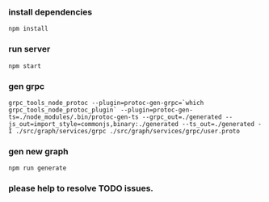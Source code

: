 ### install dependencies
```shell
npm install
```
### run server 
```shell
npm start 
```

### gen grpc 
```shell
grpc_tools_node_protoc --plugin=protoc-gen-grpc=`which grpc_tools_node_protoc_plugin` --plugin=protoc-gen-ts=./node_modules/.bin/protoc-gen-ts --grpc_out=./generated --js_out=import_style=commonjs,binary:./generated --ts_out=./generated -I ./src/graph/services/grpc ./src/graph/services/grpc/user.proto
```

### gen new graph

```shell
npm run generate
```

### please help to resolve TODO issues. 